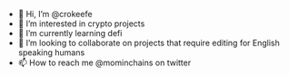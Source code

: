 - 👋 Hi, I’m @crokeefe
- 👀 I’m interested in crypto projects
- 🌱 I’m currently learning defi
- 💞️ I’m looking to collaborate on projects that require editing for English speaking humans
- 📫 How to reach me @mominchains on twitter

<!---
crokeefe/crokeefe is a ✨ special ✨ repository because its `README.md` (this file) appears on your GitHub profile.
You can click the Preview link to take a look at your changes.
--->
